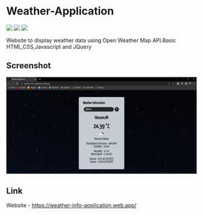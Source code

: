 # Weather-Application

![](https://img.shields.io/badge/HTML-E94560) ![](https://img.shields.io/badge/CSS-0F3460) ![](https://img.shields.io/badge/Javascript-5CB8E4)

Website to display weather data using Open Weather Map API.Basic HTML,CSS,Javascript and JQuery 

## Screenshot

![](image.png)

## Link

Website - https://weather-info-application.web.app/
